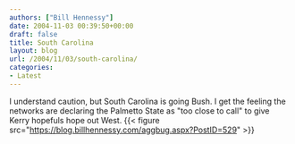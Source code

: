 ```yaml
---
authors: ["Bill Hennessy"]
date: 2004-11-03 00:39:50+00:00
draft: false
title: South Carolina
layout: blog
url: /2004/11/03/south-carolina/
categories:
- Latest
---
```


I understand caution, but South Carolina is going Bush.  I get the feeling the networks are declaring the Palmetto State as "too close to call" to give Kerry hopefuls hope out West.   {{< figure src="https://blog.billhennessy.com/aggbug.aspx?PostID=529" >}}


